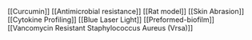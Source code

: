 [[Curcumin]]
[[Antimicrobial resistance]]
[[Rat model]]
[[Skin Abrasion]]
[[Cytokine Profiling]]
[[Blue Laser Light]]
[[Preformed-biofilm]]
[[Vancomycin Resistant Staphylococcus Aureus (Vrsa)]]
